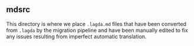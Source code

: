 ## mdsrc

This directory is where we place `.lagda.md` files that have been converted from
`.lagda` by the migration pipeline and have been manually edited to fix any issues
resulting from imperfect automatic translation.
